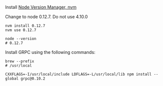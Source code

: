 Install [Node Version Manager, nvm](https://github.com/creationix/nvm)

Change to node 0.12.7. Do not use 4.10.0

```
nvm install 0.12.7
nvm use 0.12.7

node --version
# 0.12.7
```

Install GRPC using the following commands:

```shell
brew --prefix
# /usr/local

CXXFLAGS=-I/usr/local/include LDFLAGS=-L/usr/local/lib npm install --global grpc@0.10.2
```
